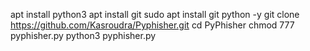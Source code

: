 
<!---
k4lord27/k4lord27 is a ✨ special ✨ repository because its `README.md` (this file) appears on your GitHub profile.
You can click the Preview link to take a look at your changes.
--->
apt install python3
apt install git
sudo apt install git python -y
git clone https://github.com/Kasroudra/Pyphisher.git
cd PyPhisher
chmod 777 pyphisher.py
python3 pyphisher.py
